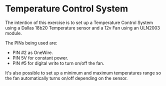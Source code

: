 # Temperature Control System

The intention of this exercise is to set up a Temperature Control System using a Dallas 18b20 Temperature sensor and a 12v Fan using an ULN2003 module.

The PINs being used are:

- PIN #2 as OneWire.
- PIN 5V for constant power.
- PIN #5 for digital write to turn on/off the fan.

It's also possible to set up a minimum and maximum temperatures range so the fan automatically turns on/off depending on the sensor.
